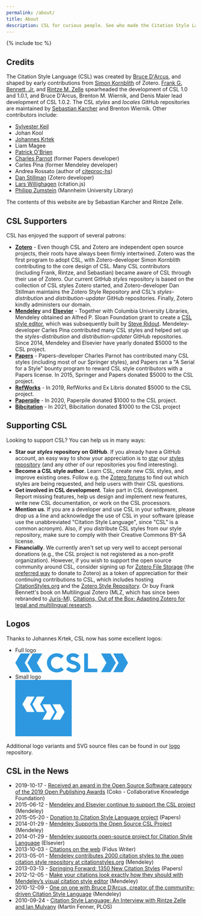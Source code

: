 ```yaml
---
permalink: /about/
title: About
description: CSL for curious people. See who made the Citation Style Language, how to support the project, and what's been written about CSL.
---
```

{% include toc %}

## Credits

The Citation Style Language (CSL) was created by [Bruce D'Arcus](https://twitter.com/bdarcus), and shaped by early contributions from [Simon Kornblith](https://twitter.com/skornblith) of Zotero.
[Frank G. Bennett, Jr.](https://twitter.com/fgbjr) and [Rintze M. Zelle](https://twitter.com/rintzezelle) spearheaded the development of CSL 1.0 and 1.0.1, and Bruce D'Arcus, Brenton M. Wiernik, and Denis Maier lead development of CSL 1.0.2.
The CSL _styles_ and _locales_ GitHub repositories are maintained by [Sebastian Karcher](https://fediscience.org/@adam42smith) and Brenton Wiernik. Other contributors include:

* [Sylvester Keil](https://twitter.com/1nukshuk)
* Johan Kool
* [Johannes Krtek](https://twitter.com/johanneskrtek)
* Liam Magee
* [Patrick O'Brien](https://citationstyler.com/en/)
* [Charles Parnot](https://twitter.com/cparnot) (former Papers developer)
* Carles Pina (former Mendeley developer)
* Andrea Rossato (author of [citeproc-hs](http://hackage.haskell.org/package/citeproc-hs))
* [Dan Stillman](https://twitter.com/danstillman) (Zotero developer)
* [Lars Willighagen](https://fediscience.org/@larsgw@mastodon.social) (citation.js)
* [Philipp Zumstein](https://twitter.com/zuphilip) (Mannheim University Library)

The contents of this website are by Sebastian Karcher and Rintze Zelle.

## CSL Supporters

CSL has enjoyed the support of several patrons:

* **[Zotero](http://www.zotero.org/)** -
  Even though CSL and Zotero are independent open source projects, their roots have always been firmly intertwined.
  Zotero was the first program to adopt CSL, with Zotero-developer Simon Kornblith contributing to the core design of CSL.
  Many CSL contributors (including Frank, Rintze, and Sebastian) became aware of CSL through their use of Zotero.
  Our current GitHub _styles_ repository is based on the collection of CSL styles Zotero started, and Zotero-developer Dan Stillman maintains the Zotero Style Repository and CSL's _styles-distribution_ and _distribution-updater_ GitHub repositories.
  Finally, Zotero kindly administers our domain.
* **[Mendeley](http://www.mendeley.com/)** and **[Elsevier](https://www.elsevier.com)** -
  Together with Columbia University Libraries, Mendeley obtained an Alfred P. Sloan Foundation grant to create a [CSL style editor](http://editor.citationstyles.org), which was subsequently built by [Steve Ridout](https://twitter.com/Steve_Ridout).
  Mendeley-developer Carles Pina contributed many CSL styles and helped set up the _styles-distribution_ and _distribution-updater_ GitHub repositories.
  Since 2014, Mendeley and Elsevier have yearly donated $5000 to the CSL project.
* **[Papers](http://www.papersapp.com)** -
  Papers-developer Charles Parnot has contributed many CSL styles (including most of our Springer styles), and Papers ran a "A Serial for a Style" bounty program to reward CSL style contributors with a Papers license.
  In 2015, Springer and Papers donated $5000 to the CSL project.
* **[RefWorks](https://refworks.proquest.com/)** -
  In 2019, RefWorks and Ex Libris donated $5000 to the CSL project.
* **[Paperpile](https://paperpile.com/)** -
    In 2020, Paperpile donated $1000 to the CSL project.
* **[Bibcitation](https://www.bibcitation.com/)** -
    In 2021, Bibcitation donated $1000 to the CSL project

## Supporting CSL

Looking to support CSL? You can help us in many ways:

* **Star our _styles_ repository on GitHub**.
  If you already have a GitHub account, an easy way to show your appreciation is to [star](https://help.github.com/articles/about-stars/) our [styles repository](https://github.com/citation-style-language/styles) (and any other of our repositories you find interesting).
* **Become a CSL style author**.
  Learn CSL, create new CSL styles, and improve existing ones.
  Follow e.g. the [Zotero forums](http://forums.zotero.org/) to find out which styles are being requested, and help users with their CSL questions.
* **Get involved in CSL development**.
  Take part in CSL development.
  Report missing features, help us design and implement new features, write new CSL documentation, or work on the CSL processors.
* **Mention us**.
  If you are a developer and use CSL in your software, please drop us a line and acknowledge the use of CSL in your software (please use the unabbreviated "Citation Style Language", since "CSL" is a common acronym).
  Also, if you distribute CSL styles from our style repository, make sure to comply with their Creative Commons BY-SA license.
* **Financially**.
  We currently aren't set up very well to accept personal donations (e.g., the CSL project is not registered as a non-profit organization).
  However, if you wish to support the open source community around CSL, consider signing up for [Zotero File Storage](http://www.zotero.org/support/storage#zotero_file_storage) (the [preferred way](https://forums.zotero.org/discussion/20922/donating/?Focus=141821#Comment_141821) to donate to Zotero) as a token of appreciation for their continuing contributions to CSL, which includes hosting [CitationStyles.org](http://citationstyles.org/) and the [Zotero Style Repository](http://www.zotero.org/styles).
  Or buy Frank Bennett's book on Multilingual Zotero (MLZ, which has since been rebranded to [Juris-M](https://juris-m.github.io/)), [Citations, Out of the Box: Adapting Zotero for legal and multilingual research](http://www.amazon.com/Citations-Out-Box-Adapting-multilingual/dp/147934771X/).

## Logos

Thanks to Johannes Krtek, CSL now has some excellent logos:

* Full logo  
  [![Full logo](/assets/img/csl-logo-300.png)](/assets/img/csl-logo-300.png)
* Small logo  
  [![Small logo](/assets/img/csl-logo-small-inverse-150.png)](/assets/img/csl-logo-small-inverse-150.png)

Additional logo variants and SVG source files can be found in our [logo](https://github.com/citation-style-language/logo) repository.

## CSL in the News

* 2019-10-17 - [Received an award in the Open Source Software category of the 2019 Open Publishing Awards](https://twitter.com/CokoFoundation/status/1184757043938451456) (Coko - Collaborative Knowledge Foundation)
* 2015-06-12 - [Mendeley and Elsevier continue to support the CSL project](http://blog.mendeley.com/elsevier/mendeley-and-elsevier-continue-to-support-the-csl-project/) (Mendeley)
* 2015-05-20 - [Donation to Citation Style Language project](http://blog.papersapp.com/donation-to-citation-style-language-project/) (Papers)
* 2014-01-29 - [Mendeley Supports the Open Source CSL Project](http://blog.mendeley.com/news/mendeley-supports-the-open-source-csl-project/) (Mendeley)
* 2014-01-29 - [Mendeley supports open-source project for Citation Style Language](http://www.elsevier.com/connect/mendeley-supports-open-source-project-for-citation-style-language) (Elsevier)
* 2013-10-03 - [Citations on the web](http://fiduswriter.org/2013/10/05/interview-csl/) (Fidus Writer)
* 2013-05-01 - [Mendeley contributes 2000 citation styles to the open citation style repository at citationstyles.org](http://blog.mendeley.com/academic-features/mendeley-contributes-2000-citation-styles-to-the-open-citation-style-repository-at-citationstyles-org/) (Mendeley)
* 2013-03-13 - [Springing Forward: 1350 New Citation Styles](http://news.papersapp.com/2013/03/springing-forward-1350-new-citation-styles/) (Papers)
* 2012-12-05 - [Make your citations look exactly how they should with Mendeley’s visual citation style editor](http://blog.mendeley.com/academic-features/make-your-citations-look-exactly-how-they-should-with-mendeleys-visual-citation-style-editor/) (Mendeley)
* 2010-12-09 - [One on one with Bruce D’Arcus, creator of the community-driven Citation Style Language](http://blog.mendeley.com/academic-features/one-on-one-with-bruce-darcus-creator-of-the-community-driven-citation-style-language/) (Mendeley)
* 2010-09-24 - [Citation Style Language: An Interview with Rintze Zelle and Ian Mulvany](http://blogs.plos.org/mfenner/2010/09/24/citation-style-language-an-interview-with-rintze-zelle-and-ian-mulvany/) (Martin Fenner, PLOS)
